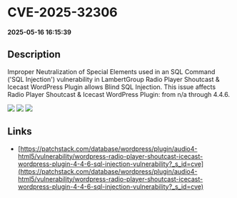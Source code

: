 # CVE-2025-32306

**2025-05-16 16:15:39**

## Description
Improper Neutralization of Special Elements used in an SQL Command ('SQL Injection') vulnerability in LambertGroup Radio Player Shoutcast & Icecast WordPress Plugin allows Blind SQL Injection. This issue affects Radio Player Shoutcast & Icecast WordPress Plugin: from n/a through 4.4.6.

![](https://img.shields.io/static/v1?label=Score&message=8.5&color=red)
![](https://img.shields.io/static/v1?label=Severity&message=HIGH&color=red)
![](https://img.shields.io/static/v1?label=CWE&message=SQL&color=green)

## Links
- [https://patchstack.com/database/wordpress/plugin/audio4-html5/vulnerability/wordpress-radio-player-shoutcast-icecast-wordpress-plugin-4-4-6-sql-injection-vulnerability?_s_id=cve](https://patchstack.com/database/wordpress/plugin/audio4-html5/vulnerability/wordpress-radio-player-shoutcast-icecast-wordpress-plugin-4-4-6-sql-injection-vulnerability?_s_id=cve)
